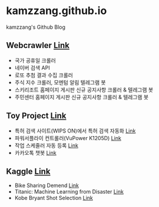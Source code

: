 # kamzzang.github.io
kamzzang's Github Blog

## **Webcrawler** [Link](https://github.com/kamzzang/WebCrawler)
* 국가 공휴일 크롤러
* 네이버 검색 API
* 로또 추첨 결과 수집 크롤러
* 주식 지수 크롤러, 모멘텀 알림 텔레그램 봇
* 스키리조트 홈페이지 게시판 신규 공지사항 크롤러 & 텔레그램 봇
* 주민센터 홈페이지 게시판 신규 공지사항 크롤러 & 텔레그램 봇

## **Toy Project** [Link](https://github.com/kamzzang/ToyProject)
* 특허 검색 사이트(WIPS ON)에서 특허 검색 자동화 [Link](https://github.com/kamzzang/ToyProject/tree/master/PatentSearch)  
* 파워서플라이 컨트롤러(VuPower K1205D) [Link](https://github.com/kamzzang/ToyProject/tree/master/PowerSupplyController)  
* 작업 스케줄러 자동 등록 [Link](https://github.com/kamzzang/ToyProject/tree/master/OAScheduler)  
* 카카오톡 챗봇 [Link](https://github.com/kamzzang/ToyProject/tree/master/KakaoChatbot)

## **Kaggle** [Link](https://github.com/kamzzang/Kaggle)
* Bike Sharing Demend [Link](https://github.com/kamzzang/Kaggle/tree/master/Bike_Sharing_Demand)
* Titanic: Machine Learning from Disaster [Link](https://github.com/kamzzang/Kaggle/tree/master/Titanic)
* Kobe Bryant Shot Selection [Link](https://github.com/kamzzang/Kaggle/tree/master/Kobe%20Bryant%20Shot%20Selection)
